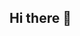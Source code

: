 ## Hi there 👋

<!--
- 🔭 Student @Lehigh University majoring in Computer Science & Engineering
- 🌱 Artificial Intelligence and Machine Learning
- 📫 How to reach me: https://www.linkedin.com/in/aden-garcia512/
- ⚡ Hobbies: Soccer, Hiking, and Running
-->
